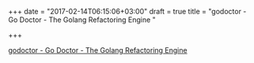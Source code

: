 +++
date = "2017-02-14T06:15:06+03:00"
draft = true
title = "godoctor - Go Doctor - The Golang Refactoring Engine "

+++

<p><a href="https://t.co/utVJcyfLyb">godoctor - Go Doctor - The Golang Refactoring Engine </a></p>
